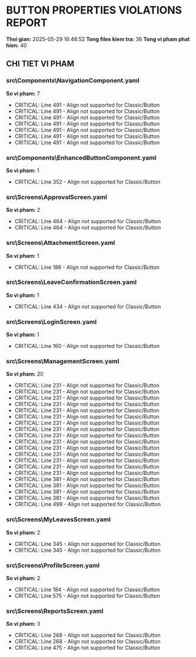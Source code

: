 ﻿# BUTTON PROPERTIES VIOLATIONS REPORT

**Thoi gian:** 2025-05-29 16:48:52
**Tong files kiem tra:** 36
**Tong vi pham phat hien:** 40

## CHI TIET VI PHAM

### src\Components\NavigationComponent.yaml
**So vi pham:** 7

- CRITICAL: Line 491 - Align not supported for Classic/Button
- CRITICAL: Line 491 - Align not supported for Classic/Button
- CRITICAL: Line 491 - Align not supported for Classic/Button
- CRITICAL: Line 491 - Align not supported for Classic/Button
- CRITICAL: Line 491 - Align not supported for Classic/Button
- CRITICAL: Line 491 - Align not supported for Classic/Button
- CRITICAL: Line 491 - Align not supported for Classic/Button

### src\Components\EnhancedButtonComponent.yaml
**So vi pham:** 1

- CRITICAL: Line 352 - Align not supported for Classic/Button

### src\Screens\ApprovalScreen.yaml
**So vi pham:** 2

- CRITICAL: Line 464 - Align not supported for Classic/Button
- CRITICAL: Line 464 - Align not supported for Classic/Button

### src\Screens\AttachmentScreen.yaml
**So vi pham:** 1

- CRITICAL: Line 186 - Align not supported for Classic/Button

### src\Screens\LeaveConfirmationScreen.yaml
**So vi pham:** 1

- CRITICAL: Line 434 - Align not supported for Classic/Button

### src\Screens\LoginScreen.yaml
**So vi pham:** 1

- CRITICAL: Line 160 - Align not supported for Classic/Button

### src\Screens\ManagementScreen.yaml
**So vi pham:** 20

- CRITICAL: Line 231 - Align not supported for Classic/Button
- CRITICAL: Line 231 - Align not supported for Classic/Button
- CRITICAL: Line 231 - Align not supported for Classic/Button
- CRITICAL: Line 231 - Align not supported for Classic/Button
- CRITICAL: Line 231 - Align not supported for Classic/Button
- CRITICAL: Line 231 - Align not supported for Classic/Button
- CRITICAL: Line 231 - Align not supported for Classic/Button
- CRITICAL: Line 231 - Align not supported for Classic/Button
- CRITICAL: Line 231 - Align not supported for Classic/Button
- CRITICAL: Line 231 - Align not supported for Classic/Button
- CRITICAL: Line 231 - Align not supported for Classic/Button
- CRITICAL: Line 231 - Align not supported for Classic/Button
- CRITICAL: Line 231 - Align not supported for Classic/Button
- CRITICAL: Line 231 - Align not supported for Classic/Button
- CRITICAL: Line 231 - Align not supported for Classic/Button
- CRITICAL: Line 381 - Align not supported for Classic/Button
- CRITICAL: Line 381 - Align not supported for Classic/Button
- CRITICAL: Line 381 - Align not supported for Classic/Button
- CRITICAL: Line 381 - Align not supported for Classic/Button
- CRITICAL: Line 499 - Align not supported for Classic/Button

### src\Screens\MyLeavesScreen.yaml
**So vi pham:** 2

- CRITICAL: Line 345 - Align not supported for Classic/Button
- CRITICAL: Line 345 - Align not supported for Classic/Button

### src\Screens\ProfileScreen.yaml
**So vi pham:** 2

- CRITICAL: Line 184 - Align not supported for Classic/Button
- CRITICAL: Line 575 - Align not supported for Classic/Button

### src\Screens\ReportsScreen.yaml
**So vi pham:** 3

- CRITICAL: Line 268 - Align not supported for Classic/Button
- CRITICAL: Line 268 - Align not supported for Classic/Button
- CRITICAL: Line 475 - Align not supported for Classic/Button


